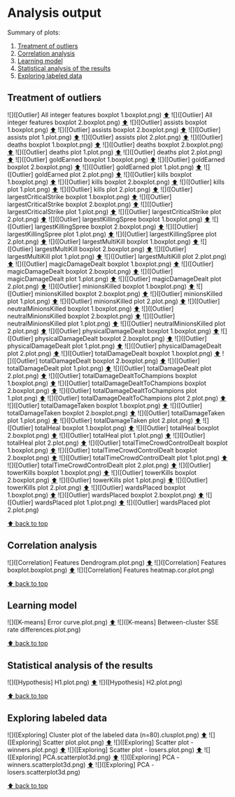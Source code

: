 # Analysis output

Summary of plots:

  1. [Treatment of outliers](#treatment-of-outliers)
  2. [Correlation analysis](#correlation-analysis)
  3. [Learning model](#learning-model)
  4. [Statistical analysis of the results](#statistical-analysis-of-the-results)
  5. [Exploring labeled data](#exploring-labeled-data)

## Treatment of outliers

![]([Outlier] All integer features boxplot 1.boxplot.png) [⬆](analysis-output)
![]([Outlier] All integer features boxplot 2.boxplot.png) [⬆](analysis-output)
![]([Outlier] assists boxplot 1.boxplot.png) [⬆](analysis-output)
![]([Outlier] assists boxplot 2.boxplot.png) [⬆](analysis-output)
![]([Outlier] assists plot 1.plot.png) [⬆](analysis-output)
![]([Outlier] assists plot 2.plot.png) [⬆](analysis-output)
![]([Outlier] deaths boxplot 1.boxplot.png) [⬆](analysis-output)
![]([Outlier] deaths boxplot 2.boxplot.png) [⬆](analysis-output)
![]([Outlier] deaths plot 1.plot.png) [⬆](analysis-output)
![]([Outlier] deaths plot 2.plot.png) [⬆](analysis-output)
![]([Outlier] goldEarned boxplot 1.boxplot.png) [⬆](analysis-output)
![]([Outlier] goldEarned boxplot 2.boxplot.png) [⬆](analysis-output)
![]([Outlier] goldEarned plot 1.plot.png) [⬆](analysis-output)
![]([Outlier] goldEarned plot 2.plot.png) [⬆](analysis-output)
![]([Outlier] kills boxplot 1.boxplot.png) [⬆](analysis-output)
![]([Outlier] kills boxplot 2.boxplot.png) [⬆](analysis-output)
![]([Outlier] kills plot 1.plot.png) [⬆](analysis-output)
![]([Outlier] kills plot 2.plot.png) [⬆](analysis-output)
![]([Outlier] largestCriticalStrike boxplot 1.boxplot.png) [⬆](analysis-output)
![]([Outlier] largestCriticalStrike boxplot 2.boxplot.png) [⬆](analysis-output)
![]([Outlier] largestCriticalStrike plot 1.plot.png) [⬆](analysis-output)
![]([Outlier] largestCriticalStrike plot 2.plot.png) [⬆](analysis-output)
![]([Outlier] largestKillingSpree boxplot 1.boxplot.png) [⬆](analysis-output)
![]([Outlier] largestKillingSpree boxplot 2.boxplot.png) [⬆](analysis-output)
![]([Outlier] largestKillingSpree plot 1.plot.png) [⬆](analysis-output)
![]([Outlier] largestKillingSpree plot 2.plot.png) [⬆](analysis-output)
![]([Outlier] largestMultiKill boxplot 1.boxplot.png) [⬆](analysis-output)
![]([Outlier] largestMultiKill boxplot 2.boxplot.png) [⬆](analysis-output)
![]([Outlier] largestMultiKill plot 1.plot.png) [⬆](analysis-output)
![]([Outlier] largestMultiKill plot 2.plot.png) [⬆](analysis-output)
![]([Outlier] magicDamageDealt boxplot 1.boxplot.png) [⬆](analysis-output)
![]([Outlier] magicDamageDealt boxplot 2.boxplot.png) [⬆](analysis-output)
![]([Outlier] magicDamageDealt plot 1.plot.png) [⬆](analysis-output)
![]([Outlier] magicDamageDealt plot 2.plot.png) [⬆](analysis-output)
![]([Outlier] minionsKilled boxplot 1.boxplot.png) [⬆](analysis-output)
![]([Outlier] minionsKilled boxplot 2.boxplot.png) [⬆](analysis-output)
![]([Outlier] minionsKilled plot 1.plot.png) [⬆](analysis-output)
![]([Outlier] minionsKilled plot 2.plot.png) [⬆](analysis-output)
![]([Outlier] neutralMinionsKilled boxplot 1.boxplot.png) [⬆](analysis-output)
![]([Outlier] neutralMinionsKilled boxplot 2.boxplot.png) [⬆](analysis-output)
![]([Outlier] neutralMinionsKilled plot 1.plot.png) [⬆](analysis-output)
![]([Outlier] neutralMinionsKilled plot 2.plot.png) [⬆](analysis-output)
![]([Outlier] physicalDamageDealt boxplot 1.boxplot.png) [⬆](analysis-output)
![]([Outlier] physicalDamageDealt boxplot 2.boxplot.png) [⬆](analysis-output)
![]([Outlier] physicalDamageDealt plot 1.plot.png) [⬆](analysis-output)
![]([Outlier] physicalDamageDealt plot 2.plot.png) [⬆](analysis-output)
![]([Outlier] totalDamageDealt boxplot 1.boxplot.png) [⬆](analysis-output)
![]([Outlier] totalDamageDealt boxplot 2.boxplot.png) [⬆](analysis-output)
![]([Outlier] totalDamageDealt plot 1.plot.png) [⬆](analysis-output)
![]([Outlier] totalDamageDealt plot 2.plot.png) [⬆](analysis-output)
![]([Outlier] totalDamageDealtToChampions boxplot 1.boxplot.png) [⬆](analysis-output)
![]([Outlier] totalDamageDealtToChampions boxplot 2.boxplot.png) [⬆](analysis-output)
![]([Outlier] totalDamageDealtToChampions plot 1.plot.png) [⬆](analysis-output)
![]([Outlier] totalDamageDealtToChampions plot 2.plot.png) [⬆](analysis-output)
![]([Outlier] totalDamageTaken boxplot 1.boxplot.png) [⬆](analysis-output)
![]([Outlier] totalDamageTaken boxplot 2.boxplot.png) [⬆](analysis-output)
![]([Outlier] totalDamageTaken plot 1.plot.png) [⬆](analysis-output)
![]([Outlier] totalDamageTaken plot 2.plot.png) [⬆](analysis-output)
![]([Outlier] totalHeal boxplot 1.boxplot.png) [⬆](analysis-output)
![]([Outlier] totalHeal boxplot 2.boxplot.png) [⬆](analysis-output)
![]([Outlier] totalHeal plot 1.plot.png) [⬆](analysis-output)
![]([Outlier] totalHeal plot 2.plot.png) [⬆](analysis-output)
![]([Outlier] totalTimeCrowdControlDealt boxplot 1.boxplot.png) [⬆](analysis-output)
![]([Outlier] totalTimeCrowdControlDealt boxplot 2.boxplot.png) [⬆](analysis-output)
![]([Outlier] totalTimeCrowdControlDealt plot 1.plot.png) [⬆](analysis-output)
![]([Outlier] totalTimeCrowdControlDealt plot 2.plot.png) [⬆](analysis-output)
![]([Outlier] towerKills boxplot 1.boxplot.png) [⬆](analysis-output)
![]([Outlier] towerKills boxplot 2.boxplot.png) [⬆](analysis-output)
![]([Outlier] towerKills plot 1.plot.png) [⬆](analysis-output)
![]([Outlier] towerKills plot 2.plot.png) [⬆](analysis-output)
![]([Outlier] wardsPlaced boxplot 1.boxplot.png) [⬆](analysis-output)
![]([Outlier] wardsPlaced boxplot 2.boxplot.png) [⬆](analysis-output)
![]([Outlier] wardsPlaced plot 1.plot.png) [⬆](analysis-output)
![]([Outlier] wardsPlaced plot 2.plot.png)

[⬆ back to top](analysis-output)

## Correlation analysis

![]([Correlation] Features Dendrogram.plot.png) [⬆](analysis-output)
![]([Correlation] Features boxplot.boxplot.png) [⬆](analysis-output)
![]([Correlation] Features heatmap.cor.plot.png)

[⬆ back to top](analysis-output)

## Learning model

![]([K-means] Error curve.plot.png) [⬆](analysis-output)
![]([K-means] Between-cluster SSE rate differences.plot.png)

[⬆ back to top](analysis-output)

## Statistical analysis of the results

![]([Hypothesis] H1.plot.png) [⬆](analysis-output)
![]([Hypothesis] H2.plot.png)

[⬆ back to top](analysis-output)

## Exploring labeled data
![]([Exploring] Cluster plot of the labeled data (n=80).clusplot.png) [⬆](analysis-output)
![]([Exploring] Scatter plot.plot.png) [⬆](analysis-output)
![]([Exploring] Scatter plot - winners.plot.png) [⬆](analysis-output)
![]([Exploring] Scatter plot - losers.plot.png) [⬆](analysis-output)
![]([Exploring] PCA.scatterplot3d.png) [⬆](analysis-output)
![]([Exploring] PCA - winners.scatterplot3d.png) [⬆](analysis-output)
![]([Exploring] PCA - losers.scatterplot3d.png)

[⬆ back to top](analysis-output)

[//]: # "Workaround in Python to make this file:"
[//]: # "plots = ['![](%s) [⬆](analysis-output)\n' % plot for plot in os.listdir('.') if '.png' in plot]"
[//]: # "with open('README.md', 'w') as f: f.writelines(sorted(plots))"
